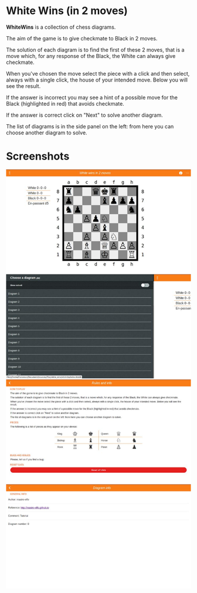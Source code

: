 White Wins (in 2 moves)
=======================

**WhiteWins** is a collection of chess diagrams.

The aim of the game is to give checkmate to Black in 2 moves.

The solution of each diagram is to find the first of these 2 moves, that is a move which, for any response of the Black, the White can always give checkmate.

When you've chosen the move select the piece with a click and then select, always with a single click, the house of your intended move. Below you will see the result.

If the answer is incorrect you may see a hint of a possible move for the Black (highlighted in red) that avoids checkmate.

If the answer is correct click on "Next" to solve another diagram.

The list of diagrams is in the side panel on the left: from here you can choose another diagram to solve.

Screenshots
===========

![Main screen](img/ss1.jpg "The main screen of the app with the chessboard")
![Left sidebar](img/ss2.jpg "The left sidebar to choose a diagram to solve")
![Diagram info](img/ss3.jpg "Some information about each diagram")
![Rules and info](img/ss4.jpg "Rules and info page, how to play and to contribute")
